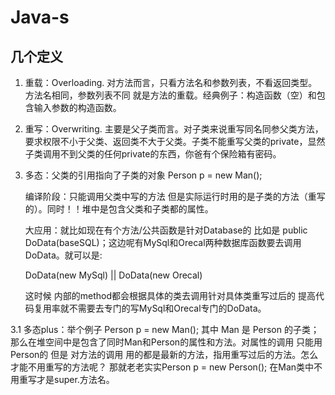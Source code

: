 # Java-s

## 几个定义

1. 重载：Overloading. 对方法而言，只看方法名和参数列表，不看返回类型。方法名相同，参数列表不同 就是方法的重载。经典例子：构造函数（空）和包含输入参数的构造函数。

2. 重写：Overwriting. 主要是父子类而言。对子类来说重写同名同参父类方法，要求权限不小于父类、返回类不大于父类。子类不能重写父类的private，显然子类调用不到父类的任何private的东西，你爸有个保险箱有密码。

3. 多态：父类的引用指向了子类的对象 Person p = new Man();

    编译阶段：只能调用父类中写的方法 但是实际运行时用的是子类的方法（重写的）。同时！！堆中是包含父类和子类都的属性。

    大应用：就比如现在有个方法/公共函数是针对Database的 比如是 public DoData(baseSQL)；这边呢有MySql和Orecal两种数据库函数要去调用DoData。就可以是:

    DoData(new MySql) || DoData(new Orecal)

    这时候 内部的method都会根据具体的类去调用针对具体类重写过后的 提高代码复用率就不需要去专门的写MySql和Orecal专门的DoData。
    
3.1 多态plus：举个例子 Person p = new Man(); 其中 Man 是 Person 的子类；那么在堆空间中是包含了同时Man和Person的属性和方法。对属性的调用 只能用Person的 但是 对方法的调用 用的都是最新的方法，指用重写过后的方法。怎么才能不用重写的方法呢？ 那就老老实实Person p = new Person(); 在Man类中不用重写才是super.方法名。
